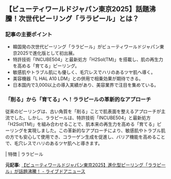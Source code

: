 ## 【ビューティワールドジャパン東京2025】話題沸騰！次世代ピーリング「ララピール」とは？

### 記事の主要ポイント

* 韓国発の次世代ピーリング「ララピール」がビューティワールドジャパン東京2025で進化版として初出展。
* 特許技術「INCUBE504」と最新処方「H2Sol(TM)」を搭載し、肌の再生力を高める「育てる」ピーリング。
* 敏感肌やトラブル肌にも優しく、毛穴レスでハリのあるツヤ肌へ導く。
* 美容機器「L HAL A10 LDM」との併用で相乗効果が期待できる。
* 日本国内で3,000以上の導入実績があり、美容業界で注目を集めている。

### 「削る」から「育てる」へ！ララピールの革新的なアプローチ

従来のピーリングは、古い角質を「削る」ことで肌表面を整えるアプローチが主流でした。しかし、ララピールは、特許技術「INCUBE504」と最新処方「H2Sol(TM)」を組み合わせることで、肌本来の再生力を高める「育てる」ピーリングを実現しました。この革新的なアプローチにより、敏感肌やトラブル肌の方でも安心して使用でき、コラーゲン生成を促進し、バリア機能を高めることで、毛穴レスでハリのあるツヤ肌へと導きます。

| 特徴 | ララピール 

**元記事:** [【ビューティワールドジャパン東京2025】進化型ピーリング「ララピール」が話題沸騰！ - ライブドアニュース](https://news.livedoor.com/pr_article/detail/28677956/)